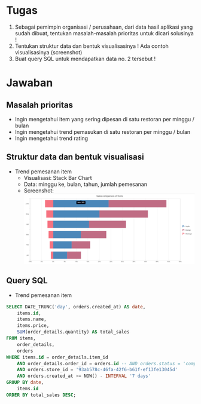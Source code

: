 # Tugas
1. Sebagai pemimpin organisasi / perusahaan, dari data hasil aplikasi yang sudah dibuat, tentukan masalah-masalah prioritas untuk dicari solusinya !
2. Tentukan struktur data dan bentuk visualisasinya ! Ada contoh visualisasinya (screenshot)
3. Buat query SQL untuk mendapatkan data no. 2 tersebut !

# Jawaban
## Masalah prioritas
- Ingin mengetahui item yang sering dipesan di satu restoran per minggu / bulan
- Ingin mengetahui trend pemasukan di satu restoran per minggu / bulan
- Ingin mengetahui trend rating 
## Struktur data dan bentuk visualisasi
- Trend pemesanan item
    - Visualisasi: Stack Bar Chart
    - Data: minggu ke, bulan, tahun, jumlah pemesanan
    - Screenshot: ![Trend pemesanan](stack-bar-chart.png)
## Query SQL
- Trend pemesanan item
```sql
SELECT DATE_TRUNC('day', orders.created_at) AS date,
    items.id,
    items.name,
    items.price,
    SUM(order_details.quantity) AS total_sales
FROM items,
    order_details,
    orders
WHERE items.id = order_details.item_id
    AND order_details.order_id = orders.id -- AND orders.status = 'complete'
    AND orders.store_id = '93ab578c-46fa-42f6-b61f-ef13fe13045d'
    AND orders.created_at >= NOW() - INTERVAL '7 days'
GROUP BY date,
    items.id
ORDER BY total_sales DESC;
```